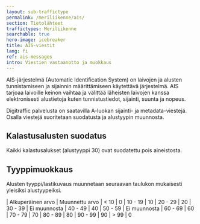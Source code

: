 ```yaml
---
layout: sub-traffictype
permalink: /meriliikenne/ais/
section: Tietolähteet
traffictypes: Meriliikenne
searchable: true
hero-image: icebreaker
title: AIS-viestit
lang: fi
ref: ais-messages
intro: Viestien vastaanotto ja muokkaus
---
```


AIS-järjestelmä (Automatic Identification System) on laivojen ja alusten tunnistamiseen ja sijainnin määrittämiseen käytettävä järjestelmä. AIS tarjoaa laivoille keinon vaihtaa ja välittää läheisten laivojen kanssa elektronisesti alustietoja kuten tunnistustiedot, sijainti, suunta ja nopeus.

Digitraffic palvelusta on saatavilla A-luokan sijainti- ja metadata-viestejä. Osalla viestejä suoritetaan suodatusta ja alustyypin muunnosta.

## Kalastusalusten suodatus

Kaikki kalastusalukset (alustyyppi 30) ovat suodatettu pois aineistosta.

## Tyyppimuokkaus

Alusten tyyppi/lastikuvaus muunnetaan seuraavan taulukon mukaisesti yleisiksi alustyypeiksi.

| Alkuperäinen arvo | Muunnettu arvo 
| < 10 | 0
| 10 - 19 | 10
| 20 - 29 | 20
| 30 - 39 | Ei muunnosta
| 40 - 49 | 40
| 50 - 59 | Ei muunnosta
| 60 - 69 | 60
| 70 - 79 | 70
| 80 - 89 | 80
| 90 - 99 | 90
| > 99 | 0
